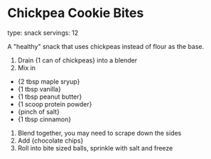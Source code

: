 # Chickpea Cookie Bites

type: snack
servings: 12

A "healthy" snack that uses chickpeas instead of flour as the base.


1. Drain {1 can of chickpeas} into a blender
1. Mix in
  - {2 tbsp maple sryup}
  - {1 tbsp vanilla}
  - {1 tbsp peanut butter}
  - {1 scoop protein powder}
  - {pinch of salt}
  - {1 tbsp cinnamon}
1. Blend together, you may need to scrape down the sides
1. Add {chocolate chips}
1. Roll into bite sized balls, sprinkle with salt and freeze